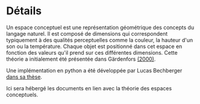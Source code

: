# Détails

Un espace conceptuel est une représentation géométrique des concepts du langage naturel. Il est composé de dimensions qui correspondent typiquement à des qualités perceptuelles comme la couleur, la hauteur d'un son ou la température. Chaque objet est positionné dans cet espace en fonction des valeurs qu'il prend sur ces différentes dimensions. Cette théorie a initialement été présentée dans Gärdenfors [(2000)](https://doi.org/10.7551/mitpress/2076.001.0001).

Une implémentation en python a été développée par Lucas Bechberger [dans sa thèse](https://osnadocs.ub.uni-osnabrueck.de/handle/ds-2023120110100).

Ici sera hébergé les documents en lien avec la théorie des espaces conceptuels.
